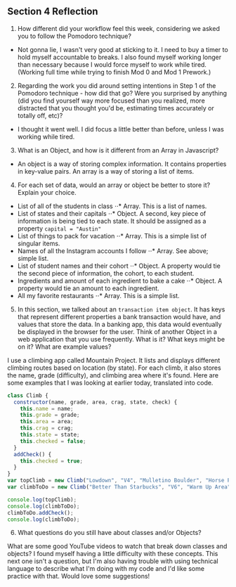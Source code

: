 ## Section 4 Reflection

1. How different did your workflow feel this week, considering we asked you to follow the Pomodoro technique?

- Not gonna lie, I wasn't very good at sticking to it. I need to buy a timer to hold myself accountable to breaks. I also found myself working longer than necessary because I would force myself to work while tired. (Working full time while trying to finish Mod 0 and Mod 1 Prework.)

2. Regarding the work you did around setting intentions in Step 1 of the Pomodoro technique - how did that go? Were you surprised by anything (did you find yourself way more focused than you realized, more distracted that you thought you'd be, estimating times accurately or totally off, etc)?

- I thought it went well. I did focus a little better than before, unless I was working while tired.

3. What is an Object, and how is it different from an Array in Javascript?

- An object is a way of storing complex information. It contains properties in key-value pairs. An array is a way of storing a list of items.

4. For each set of data, would an array or object be better to store it? Explain your choice.

  * List of all of the students in class
  ⋅⋅* Array. This is a list of names.
  * List of states and their capitals
  ⋅⋅* Object. A second, key piece of information is being tied to each state. It should be assigned as a property `capital = "Austin"`
  * List of things to pack for vacation
  ⋅⋅* Array. This is a simple list of singular items.
  * Names of all the Instagram accounts I follow
  ⋅⋅* Array. See above; simple list.
  * List of student names and their cohort
  ⋅⋅* Object. A property would tie the second piece of information, the cohort, to each student.
  * Ingredients and amount of each ingredient to bake a cake
  ⋅⋅* Object. A property would tie an amount to each ingredient.
  * All my favorite restaurants
  ⋅⋅* Array. This is a simple list.

5. In this section, we talked about an `transaction item object`. It has keys that represent different properties a bank transaction would have, and values that store the data. In a banking app, this data would eventually be displayed in the browser for the user. Think of another Object in a web application that you use frequently. What is it? What keys might be on it? What are example values?

I use a climbing app called Mountain Project. It lists and displays different climbing routes based on location (by state). For each climb, it also stores the name, grade (difficulty), and climbing area where it's found. Here are some examples that I was looking at earlier today, translated into code.

```JavaScript
class Climb {
  constructor(name, grade, area, crag, state, check) {
    this.name = name;
    this.grade = grade;
    this.area = area;
    this.crag = crag;
    this.state = state;
    this.checked = false;
  }
  addCheck() {
    this.checked = true;
  }
}
var topClimb = new Climb("Lowdown", "V4", "Mulletino Boulder", "Horse Pens 40", "Alabama");
var climbToDo = new Climb("Better Than Starbucks", "V6", "Warm Up Area", "Joe's Valley", "Utah");

console.log(topClimb);
console.log(climbToDo);
climbToDo.addCheck();
console.log(climbToDo);
```

6. What questions do you still have about classes and/or Objects?

What are some good YouTube videos to watch that break down classes and objects? I found myself having a little difficulty with these concepts. This next one isn't a question, but I'm also having trouble with using technical language to describe what I'm doing with my code and I'd like some practice with that. Would love some suggestions!
